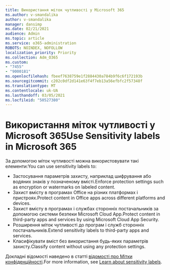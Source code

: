 ```yaml
---
title: Використання міток чутливості у Microsoft 365
ms.author: v-smandalika
author: v-smandalika
manager: dansimp
ms.date: 02/21/2021
audience: Admin
ms.topic: article
ms.service: o365-administration
ROBOTS: NOINDEX, NOFOLLOW
localization_priority: Priority
ms.collection: Adm_O365
ms.custom:
- "7455"
- "9000181"
ms.openlocfilehash: fbeef7638759e1f2884430a784b9f6c6f172193b
ms.sourcegitcommit: c202c0df2d141e63f4f7eb13a56efbfc2f57348f
ms.translationtype: MT
ms.contentlocale: uk-UA
ms.lasthandoff: 03/05/2021
ms.locfileid: "50527380"
---
```

# <a name="use-sensitivity-labels-in-microsoft-365"></a><span data-ttu-id="2d76c-102">Використання міток чутливості у Microsoft 365</span><span class="sxs-lookup"><span data-stu-id="2d76c-102">Use Sensitivity labels in Microsoft 365</span></span>

<span data-ttu-id="2d76c-103">За допомогою міток чутливості можна використовувати такі елементи:</span><span class="sxs-lookup"><span data-stu-id="2d76c-103">You can use sensitivity labels to:</span></span>
- <span data-ttu-id="2d76c-104">Застосування параметрів захисту, наприклад шифрування або водяних знаків у позначеному вмісті.</span><span class="sxs-lookup"><span data-stu-id="2d76c-104">Enforce protection settings such as encryption or watermarks on labeled content.</span></span>
- <span data-ttu-id="2d76c-105">Захист вмісту в програмах Office на різних платформах і пристроях.</span><span class="sxs-lookup"><span data-stu-id="2d76c-105">Protect content in Office apps across different platforms and devices.</span></span>
- <span data-ttu-id="2d76c-106">Захист вмісту в програмах і службах сторонніх постачальників за допомогою системи безпеки Microsoft Cloud App.</span><span class="sxs-lookup"><span data-stu-id="2d76c-106">Protect content in third-party apps and services by using Microsoft Cloud App Security.</span></span>
- <span data-ttu-id="2d76c-107">Розширення міток чутливості до програм і служб сторонніх постачальників.</span><span class="sxs-lookup"><span data-stu-id="2d76c-107">Extend sensitivity labels to third-party apps and services.</span></span>
- <span data-ttu-id="2d76c-108">Класифікувати вміст без використання будь-яких параметрів захисту.</span><span class="sxs-lookup"><span data-stu-id="2d76c-108">Classify content without using any protection settings.</span></span>

<span data-ttu-id="2d76c-109">Докладні відомості наведено в статті [відомості про Мітки конфіденційності](https://docs.microsoft.com/microsoft-365/compliance/sensitivity-labels).</span><span class="sxs-lookup"><span data-stu-id="2d76c-109">For more information, see [Learn about sensitivity labels](https://docs.microsoft.com/microsoft-365/compliance/sensitivity-labels).</span></span>